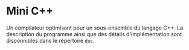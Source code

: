 Mini C++
========

Un compilateur optimisant pour un sous-ensemble du langage C++. La description du programme ainsi que des détails d'implémentation sont disponnibles dans le répertoire `doc`.
